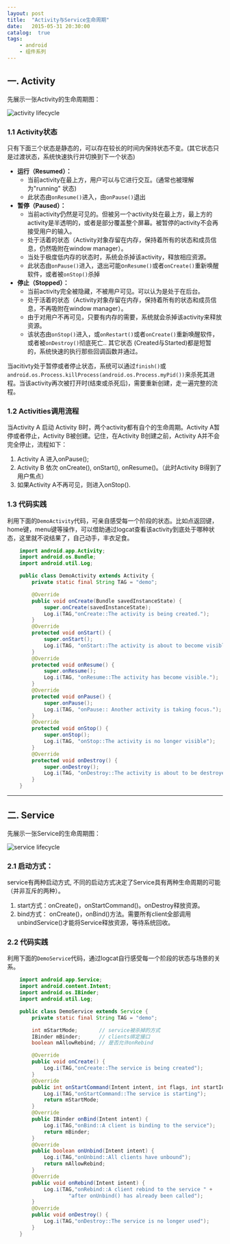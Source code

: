 ```yaml
---
layout: post
title:  "Activity与Service生命周期"
date:   2015-05-31 20:30:00
catalog:  true
tags:
    - android
    - 组件系列
---
```



## 一. Activity

先展示一张Activity的生命周期图：

![activity lifecycle](/images/lifecycle/activity.png)


### 1.1 Activity状态

只有下面三个状态是静态的，可以存在较长的时间内保持状态不变。(其它状态只是过渡状态，系统快速执行并切换到下一个状态)　　　

- **运行（Resumed）：**
    - 当前activity在最上方，用户可以与它进行交互。(通常也被理解为"running" 状态)
    - 此状态由`onResume()`进入，由`onPause()`退出
- **暂停（Paused）：**
    - 当前activity仍然是可见的。但被另一个activity处在最上方，最上方的activity是半透明的，或者是部分覆盖整个屏幕。被暂停的activity不会再接受用户的输入。
    - 处于活着的状态（Activity对象存留在内存，保持着所有的状态和成员信息，仍然吸附在window manager）。
    - 当处于极度低内存的状态时，系统会杀掉该activity，释放相应资源。
    - 此状态由`onPause()`进入，退出可能o`nResume()`或者`onCreate()`重新唤醒软件，或者被`onStop()`杀掉
- **停止（Stopped）：**
    - 当前activity完全被隐藏，不被用户可见。可以认为是处于在后台。
    - 处于活着的状态（Activity对象存留在内存，保持着所有的状态和成员信息，不再吸附在window manager）。
    - 由于对用户不再可见，只要有内存的需要，系统就会杀掉该activity来释放资源。
    - 该状态由`onStop()`进入，或`onRestart()`或者`onCreate()`重新唤醒软件，或者被`onDestroy()`彻底死亡..
其它状态 (Created与Started)都是短暂的，系统快速的执行那些回调函数并通过。

当acitivty处于暂停或者停止状态，系统可以通过`finish()`或 `android.os.Process.killProcess(android.os.Process.myPid())`来杀死其进程。当该activity再次被打开时(结束或杀死后)，需要重新创建，走一遍完整的流程。

### 1.2 Activities调用流程
当Activity A 启动 Activity B时，两个activity都有自个的生命周期。Activity A暂停或者停止，Activity B被创建。记住，在Activity B创建之前，Activity A并不会完全停止，流程如下：

1. Activity A 进入onPause();
2. Activity B 依次 onCreate(), onStart(), onResume()。（此时Activity B得到了用户焦点）
3. 如果Activity A不再可见，则进入onStop().

### 1.3 代码实践
利用下面的`DemoActivity`代码，可亲自感受每一个阶段的状态。比如点返回键，home键，menu键等操作，可以借助通过logcat查看该activity到底处于哪种状态，这里就不说结果了，自己动手，丰衣足食。

```java
    import android.app.Activity;
    import android.os.Bundle;
    import android.util.Log;

    public class DemoActivity extends Activity {
        private static final String TAG = "demo";

        @Override
        public void onCreate(Bundle savedInstanceState) {
            super.onCreate(savedInstanceState);
            Log.i(TAG,"onCreate::The activity is being created.");
        }
        @Override
        protected void onStart() {
            super.onStart();
            Log.i(TAG, "onStart::The activity is about to become visible.");
        }
        @Override
        protected void onResume() {
            super.onResume();
            Log.i(TAG, "onResume::The activity has become visible.");
        }
        @Override
        protected void onPause() {
            super.onPause();
            Log.i(TAG, "onPause:: Another activity is taking focus.");
        }
        @Override
        protected void onStop() {
            super.onStop();
            Log.i(TAG, "onStop::The activity is no longer visible");
        }
        @Override
        protected void onDestroy() {
            super.onDestroy();
            Log.i(TAG, "onDestroy::The activity is about to be destroyed");
        }
    }
```

----------

## 二. Service


先展示一张Service的生命周期图：

![service lifecycle](/images/lifecycle/service.png)


### 2.1  启动方式：

service有两种启动方式, 不同的启动方式决定了Service具有两种生命周期的可能（并非互斥的两种）。

1. start方式：onCreate()，onStartCommand()。onDestroy释放资源。
2. bind方式： onCreate()，onBind()方法。需要所有client全部调用unbindService()才能将Service释放资源，等待系统回收。

### 2.2  代码实践
利用下面的`DemoService`代码，通过logcat自行感受每一个阶段的状态与场景的关系。

```java
    import android.app.Service;
    import android.content.Intent;
    import android.os.IBinder;
    import android.util.Log;

    public class DemoService extends Service {
        private static final String TAG = "demo";

        int mStartMode;       // service被杀掉的方式
        IBinder mBinder;      // clients绑定接口
        boolean mAllowRebind; // 是否允许onRebind

        @Override
        public void onCreate() {
            Log.i(TAG,"onCreate::The service is being created");
        }
        @Override
        public int onStartCommand(Intent intent, int flags, int startId) {
            Log.i(TAG,"onStartCommand::The service is starting");
            return mStartMode;
        }
        @Override
        public IBinder onBind(Intent intent) {
            Log.i(TAG,"onBind::A client is binding to the service");
            return mBinder;
        }
        @Override
        public boolean onUnbind(Intent intent) {
            Log.i(TAG,"onUnbind::All clients have unbound");
            return mAllowRebind;
        }
        @Override
        public void onRebind(Intent intent) {
            Log.i(TAG,"onRebind::A client rebind to the service " +
                    "after onUnbind() has already been called");
        }
        @Override
        public void onDestroy() {
            Log.i(TAG,"onDestroy::The service is no longer used");
        }
    }
```